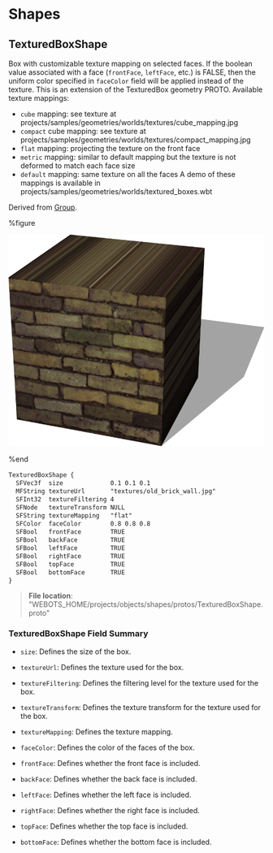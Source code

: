 # Shapes

## TexturedBoxShape

Box with customizable texture mapping on selected faces.
If the boolean value associated with a face (`frontFace`, `leftFace`, etc.) is FALSE, then the uniform color specified in `faceColor` field will be applied instead of the texture.
This is an extension of the TexturedBox geometry PROTO.
Available texture mappings:
- `cube` mapping: see texture at projects/samples/geometries/worlds/textures/cube\_mapping.jpg
- `compact` cube mapping: see texture at projects/samples/geometries/worlds/textures/compact\_mapping.jpg
- `flat` mapping: projecting the texture on the front face
- `metric` mapping: similar to default mapping but the texture is not deformed to match each face size
- `default` mapping: same texture on all the faces
A demo of these mappings is available in projects/samples/geometries/worlds/textured\_boxes.wbt

Derived from [Group](../reference/group.md).

%figure

![TexturedBoxShape](images/objects/shapes/TexturedBoxShape/model.png)

%end

```
TexturedBoxShape {
  SFVec3f  size             0.1 0.1 0.1                    
  MFString textureUrl       "textures/old_brick_wall.jpg"  
  SFInt32  textureFiltering 4                              
  SFNode   textureTransform NULL                           
  SFString textureMapping   "flat"                         
  SFColor  faceColor        0.8 0.8 0.8                    
  SFBool   frontFace        TRUE                           
  SFBool   backFace         TRUE                           
  SFBool   leftFace         TRUE                           
  SFBool   rightFace        TRUE                           
  SFBool   topFace          TRUE                           
  SFBool   bottomFace       TRUE                           
}
```

> **File location**: "WEBOTS\_HOME/projects/objects/shapes/protos/TexturedBoxShape.proto"

### TexturedBoxShape Field Summary

- `size`: Defines the size of the box.

- `textureUrl`: Defines the texture used for the box.

- `textureFiltering`: Defines the filtering level for the texture used for the box.

- `textureTransform`: Defines the texture transform for the texture used for the box.

- `textureMapping`: Defines the texture mapping.

- `faceColor`: Defines the color of the faces of the box.

- `frontFace`: Defines whether the front face is included.

- `backFace`: Defines whether the back face is included.

- `leftFace`: Defines whether the left face is included.

- `rightFace`: Defines whether the right face is included.

- `topFace`: Defines whether the top face is included.

- `bottomFace`: Defines whether the bottom face is included.

